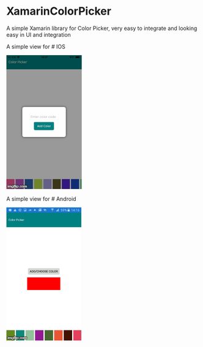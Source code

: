 # XamarinColorPicker
A simple Xamarin library for Color Picker, very easy to integrate and looking easy in UI and integration



A simple view for # IOS

![alt text](https://github.com/datanapps/XamarinColorPicker/blob/master/screens/ios/ios.gif)



A simple view for # Android


![alt text](https://github.com/datanapps/XamarinColorPicker/blob/master/screens/android/android.gif)
